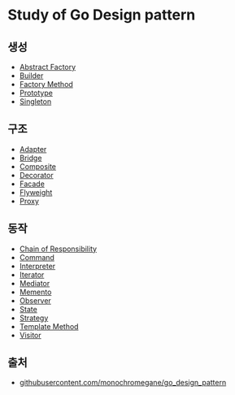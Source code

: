 # Study of Go Design pattern

## 생성

- [Abstract Factory]()
- [Builder]()
- [Factory Method]()
- [Prototype]()
- [Singleton]()

## 구조

- [Adapter]()
- [Bridge]()
- [Composite]()
- [Decorator]()
- [Facade]()
- [Flyweight]()
- [Proxy]()

## 동작

- [Chain of Responsibility]()
- [Command]()
- [Interpreter]()
- [Iterator]()
- [Mediator]()
- [Memento]()
- [Observer]()
- [State]()
- [Strategy]()
- [Template Method]()
- [Visitor]()

## 출처
- [githubusercontent.com/monochromegane/go_design_pattern](https://github.com/monochromegane/go_design_pattern)
